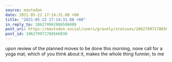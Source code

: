 ```yaml
---
source: mastodon
date: 2021-05-22 17:14:31.08 +00
title: "2021-05-22 17:14:31.08 +00"
in_reply_to: 106279962866506089
post_uri: https://mastodon.social/users/gravely/statuses/106279971788566830
post_id: 106279971788566830
---
```

upon review of the planned moves to be done this morning, none call for a yoga mat, which of you think about it, makes the whole thing funnier, to me


